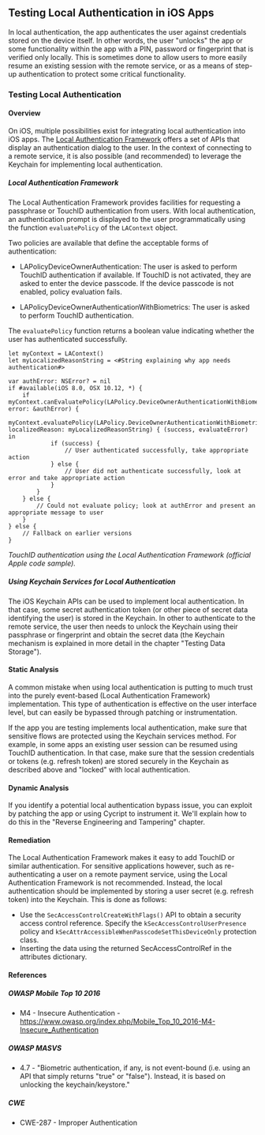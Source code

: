 ## Testing Local Authentication in iOS Apps

In local authentication, the app authenticates the user against credentials stored on the device itself. In other words, the user "unlocks" the app or some functionality within the app with a PIN, password or fingerprint that is verified only locally. This is sometimes done to allow users to more easily resume an existing session with the remote service, or as a means of step-up authentication to protect some critical functionality.

### Testing Local Authentication

#### Overview

On iOS, multiple possibilities exist for integrating local authentication into iOS apps. The [Local Authentication Framework](https://developer.apple.com/documentation/localauthentication) offers a set of APIs that display an authentication dialog to the user. In the context of connecting to a remote service, it is also possible (and recommended) to leverage the Keychain for implementing local authentication.

##### Local Authentication Framework

The Local Authentication Framework provides facilities for requesting a passphrase or TouchID authentication from users. With local authentication, an authentication prompt is displayed to the user programmatically using the function <code>evaluatePolicy</code> of the <code>LAContext</code> object.

Two policies are available that define the acceptable forms of authentication:

- LAPolicyDeviceOwnerAuthentication: The user is asked to perform TouchID authentication if available. If TouchID is not activated, they are asked to enter the device passcode. If the device passcode is not enabled, policy evaluation fails.

- LAPolicyDeviceOwnerAuthenticationWithBiometrics: The user is asked to perform TouchID authentication.

The <code>evaluatePolicy</code> function returns a boolean value indicating whether the user has authenticated successfully.

```
let myContext = LAContext()
let myLocalizedReasonString = <#String explaining why app needs authentication#>

var authError: NSError? = nil
if #available(iOS 8.0, OSX 10.12, *) {
    if myContext.canEvaluatePolicy(LAPolicy.DeviceOwnerAuthenticationWithBiometrics, error: &authError) {
        myContext.evaluatePolicy(LAPolicy.DeviceOwnerAuthenticationWithBiometrics, localizedReason: myLocalizedReasonString) { (success, evaluateError) in
            if (success) {
                // User authenticated successfully, take appropriate action
            } else {
                // User did not authenticate successfully, look at error and take appropriate action
            }
        }
    } else {
        // Could not evaluate policy; look at authError and present an appropriate message to user
    }
} else {
    // Fallback on earlier versions
}
```
*TouchID authentication using the Local Authentication Framework (official Apple code sample).*

#####  Using Keychain Services for Local Authentication

The iOS Keychain APIs can be used to implement local authentication. In that case, some secret authentication token (or other piece of secret data identifying the user) is stored in the Keychain. In other to authenticate to the remote service, the user then needs to unlock the Keychain using their passphrase or fingerprint and obtain the secret data (the Keychain mechanism is explained in more detail in the chapter "Testing Data Storage").

#### Static Analysis

A common mistake when using local authentication is putting to much trust into the purely event-based (Local Authentication Framework) implementation. This type of authentication is effective on the user interface level, but can easily be bypassed through patching or instrumentation.

If the app you are testing implements local authentication, make sure that sensitive flows are protected using the Keychain services method. For example, in some apps an existing user session can be resumed using TouchID authentication. In that case, make sure that the session credentials or tokens (e.g. refresh token) are stored securely in the Keychain as described above and "locked" with local authentication.

#### Dynamic Analysis

If you identify a potential local authentication bypass issue, you can exploit by patching the app or using Cycript to instrument it. We'll explain how to do this in the "Reverse Engineering and Tampering" chapter.

#### Remediation

The Local Authentication Framework makes it easy to add TouchID or similar authentication. For sensitive applications however, such as re-authenticating a user on a remote payment service, using the Local Authentication Framework is not recommended. Instead, the local authentication should be implemented by storing a user secret (e.g. refresh token) into the Keychain. This is done as follows:

- Use the <code>SecAccessControlCreateWithFlags()</code> API to obtain a security access control reference. Specify the <code>kSecAccessControlUserPresence</code> policy and <code>kSecAttrAccessibleWhenPasscodeSetThisDeviceOnly</code> protection class.
- Inserting the data using the returned SecAccessControlRef in the attributes dictionary.

#### References

##### OWASP Mobile Top 10 2016

- M4 - Insecure Authentication - https://www.owasp.org/index.php/Mobile_Top_10_2016-M4-Insecure_Authentication

##### OWASP MASVS

- 4.7 - "Biometric authentication, if any, is not event-bound (i.e. using an API that simply returns "true" or "false"). Instead, it is based on unlocking the keychain/keystore."

##### CWE

- CWE-287 - Improper Authentication
